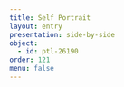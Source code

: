 ```yaml
---
title: Self Portrait
layout: entry
presentation: side-by-side
object:
  - id: ptl-26190
order: 121
menu: false
---
```








